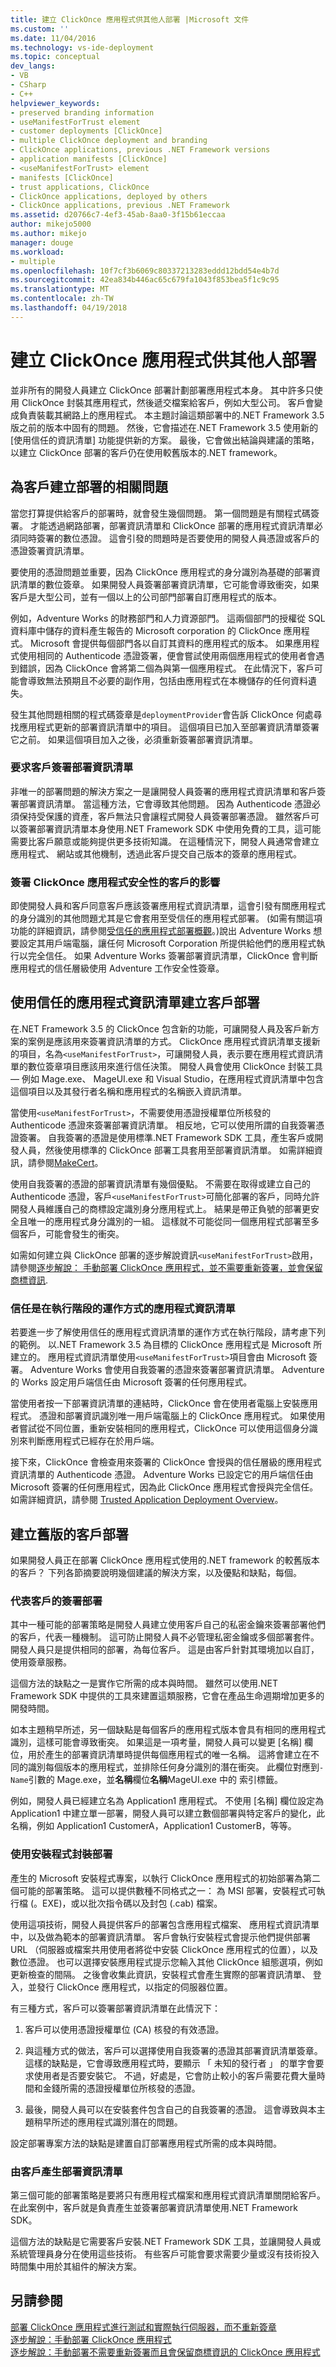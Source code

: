 ```yaml
---
title: 建立 ClickOnce 應用程式供其他人部署 |Microsoft 文件
ms.custom: ''
ms.date: 11/04/2016
ms.technology: vs-ide-deployment
ms.topic: conceptual
dev_langs:
- VB
- CSharp
- C++
helpviewer_keywords:
- preserved branding information
- useManifestForTrust element
- customer deployments [ClickOnce]
- multiple ClickOnce deployment and branding
- ClickOnce applications, previous .NET Framework versions
- application manifests [ClickOnce]
- <useManifestForTrust> element
- manifests [ClickOnce]
- trust applications, ClickOnce
- ClickOnce applications, deployed by others
- ClickOnce applications, previous .NET Framework
ms.assetid: d20766c7-4ef3-45ab-8aa0-3f15b61eccaa
author: mikejo5000
ms.author: mikejo
manager: douge
ms.workload:
- multiple
ms.openlocfilehash: 10f7cf3b6069c80337213283eddd12bdd54e4b7d
ms.sourcegitcommit: 42ea834b446ac65c679fa1043f853bea5f1c9c95
ms.translationtype: MT
ms.contentlocale: zh-TW
ms.lasthandoff: 04/19/2018
---
```

# <a name="creating-clickonce-applications-for-others-to-deploy"></a>建立 ClickOnce 應用程式供其他人部署
並非所有的開發人員建立 ClickOnce 部署計劃部署應用程式本身。 其中許多只使用 ClickOnce 封裝其應用程式，然後遞交檔案給客戶，例如大型公司。 客戶會變成負責裝載其網路上的應用程式。 本主題討論這類部署中的.NET Framework 3.5 版之前的版本中固有的問題。 然後，它會描述在.NET Framework 3.5 使用新的 [使用信任的資訊清單] 功能提供新的方案。 最後，它會做出結論與建議的策略，以建立 ClickOnce 部署的客戶仍在使用較舊版本的.NET framework。  
  
## <a name="issues-involved-in-creating-deployments-for-customers"></a>為客戶建立部署的相關問題  
 當您打算提供給客戶的部署時，就會發生幾個問題。 第一個問題是有關程式碼簽署。 才能透過網路部署，部署資訊清單和 ClickOnce 部署的應用程式資訊清單必須同時簽署的數位憑證。 這會引發的問題時是否要使用的開發人員憑證或客戶的憑證簽署資訊清單。  
  
 要使用的憑證問題並重要，因為 ClickOnce 應用程式的身分識別為基礎的部署資訊清單的數位簽章。 如果開發人員簽署部署資訊清單，它可能會導致衝突，如果客戶是大型公司，並有一個以上的公司部門部署自訂應用程式的版本。  
  
 例如，Adventure Works 的財務部門和人力資源部門。 這兩個部門的授權從 SQL 資料庫中儲存的資料產生報告的 Microsoft corporation 的 ClickOnce 應用程式。 Microsoft 會提供每個部門各以自訂其資料的應用程式的版本。 如果應用程式使用相同的 Authenticode 憑證簽署，便會嘗試使用兩個應用程式的使用者會遇到錯誤，因為 ClickOnce 會將第二個為與第一個應用程式。 在此情況下，客戶可能會導致無法預期且不必要的副作用，包括由應用程式在本機儲存的任何資料遺失。  
  
 發生其他問題相關的程式碼簽章是`deploymentProvider`會告訴 ClickOnce 何處尋找應用程式更新的部署資訊清單中的項目。 這個項目已加入至部署資訊清單簽署它之前。 如果這個項目加入之後，必須重新簽署部署資訊清單。  
  
### <a name="requiring-the-customer-to-sign-the-deployment-manifest"></a>要求客戶簽署部署資訊清單  
 非唯一的部署問題的解決方案之一是讓開發人員簽署的應用程式資訊清單和客戶簽署部署資訊清單。 當這種方法，它會導致其他問題。 因為 Authenticode 憑證必須保持受保護的資產，客戶無法只會讓程式開發人員簽署部署憑證。 雖然客戶可以簽署部署資訊清單本身使用.NET Framework SDK 中使用免費的工具，這可能需要比客戶願意或能夠提供更多技術知識。 在這種情況下，開發人員通常會建立應用程式、 網站或其他機制，透過此客戶提交自己版本的簽章的應用程式。  
  
### <a name="the-impact-of-customer-signing-on-clickonce-application-security"></a>簽署 ClickOnce 應用程式安全性的客戶的影響  
 即使開發人員和客戶同意客戶應該簽署應用程式資訊清單，這會引發有關應用程式的身分識別的其他問題尤其是它會套用至受信任的應用程式部署。 (如需有關這項功能的詳細資訊，請參閱[受信任的應用程式部署概觀](../deployment/trusted-application-deployment-overview.md)。)說出 Adventure Works 想要設定其用戶端電腦，讓任何 Microsoft Corporation 所提供給他們的應用程式執行以完全信任。 如果 Adventure Works 簽署部署資訊清單，ClickOnce 會判斷應用程式的信任層級使用 Adventure 工作安全性簽章。  
  
## <a name="creating-customer-deployments-by-using-application-manifest-for-trust"></a>使用信任的應用程式資訊清單建立客戶部署  
 在.NET Framework 3.5 的 ClickOnce 包含新的功能，可讓開發人員及客戶新方案的案例是應該用來簽署資訊清單的方式。 ClickOnce 應用程式資訊清單支援新的項目，名為`<useManifestForTrust>`，可讓開發人員，表示要在應用程式資訊清單的數位簽章項目應該用來進行信任決策。 開發人員會使用 ClickOnce 封裝工具 — 例如 Mage.exe、 MageUI.exe 和 Visual Studio，在應用程式資訊清單中包含這個項目以及其發行者名稱和應用程式的名稱嵌入資訊清單。  
  
 當使用`<useManifestForTrust>`，不需要使用憑證授權單位所核發的 Authenticode 憑證來簽署部署資訊清單。 相反地，它可以使用所謂的自我簽署憑證簽署。 自我簽署的憑證是使用標準.NET Framework SDK 工具，產生客戶或開發人員，然後使用標準的 ClickOnce 部署工具套用至部署資訊清單。 如需詳細資訊，請參閱[MakeCert](https://msdn.microsoft.com/library/windows/desktop/aa386968.aspx)。  
  
 使用自我簽署的憑證的部署資訊清單有幾個優點。 不需要在取得或建立自己的 Authenticode 憑證，客戶`<useManifestForTrust>`可簡化部署的客戶，同時允許開發人員維護自己的商標設定識別身分應用程式上。 結果是帶正負號的部署更安全且唯一的應用程式身分識別的一組。 這樣就不可能從同一個應用程式部署至多個客戶，可能會發生的衝突。  
  
 如需如何建立與 ClickOnce 部署的逐步解說資訊`<useManifestForTrust>`啟用，請參閱[逐步解說： 手動部署 ClickOnce 應用程式，並不需要重新簽署，並會保留商標資訊](../deployment/walkthrough-manually-deploying-a-clickonce-application-that-does-not-require-re-signing-and-that-preserves-branding-information.md).  
  
### <a name="how-application-manifest-for-trust-works-at-runtime"></a>信任是在執行階段的運作方式的應用程式資訊清單  
 若要進一步了解使用信任的應用程式資訊清單的運作方式在執行階段，請考慮下列的範例。 以.NET Framework 3.5 為目標的 ClickOnce 應用程式是 Microsoft 所建立的。 應用程式資訊清單使用`<useManifestForTrust>`項目會由 Microsoft 簽署。 Adventure Works 會使用自我簽署的憑證來簽署部署資訊清單。 Adventure 的 Works 設定用戶端信任由 Microsoft 簽署的任何應用程式。  
  
 當使用者按一下部署資訊清單的連結時，ClickOnce 會在使用者電腦上安裝應用程式。 憑證和部署資訊識別唯一用戶端電腦上的 ClickOnce 應用程式。 如果使用者嘗試從不同位置，重新安裝相同的應用程式，ClickOnce 可以使用這個身分識別來判斷應用程式已經存在於用戶端。  
  
 接下來，ClickOnce 會檢查用來簽署的 ClickOnce 會授與的信任層級的應用程式資訊清單的 Authenticode 憑證。 Adventure Works 已設定它的用戶端信任由 Microsoft 簽署的任何應用程式，因為此 ClickOnce 應用程式會授與完全信任。 如需詳細資訊，請參閱 [Trusted Application Deployment Overview](../deployment/trusted-application-deployment-overview.md)。  
  
## <a name="creating-customer-deployments-for-earlier-versions"></a>建立舊版的客戶部署  
 如果開發人員正在部署 ClickOnce 應用程式使用的.NET framework 的較舊版本的客戶？ 下列各節摘要說明幾個建議的解決方案，以及優點和缺點，每個。  
  
### <a name="sign-deployments-on-behalf-of-customer"></a>代表客戶的簽署部署  
 其中一種可能的部署策略是開發人員建立使用客戶自己的私密金鑰來簽署部署他們的客戶，代表一種機制。 這可防止開發人員不必管理私密金鑰或多個部署套件。 開發人員只是提供相同的部署，為每位客戶。 這是由客戶針對其環境加以自訂，使用簽章服務。  
  
 這個方法的缺點之一是實作它所需的成本與時間。 雖然可以使用.NET Framework SDK 中提供的工具來建置這類服務，它會在產品生命週期增加更多的開發時間。  
  
 如本主題稍早所述，另一個缺點是每個客戶的應用程式版本會具有相同的應用程式識別，這樣可能會導致衝突。 如果這是一項考量，開發人員可以變更 [名稱] 欄位，用於產生的部署資訊清單時提供每個應用程式的唯一名稱。 這將會建立在不同的識別每個版本的應用程式，並排除任何身分識別的潛在衝突。 此欄位對應到`-Name`引數的 Mage.exe，並**名稱**欄位**名稱**MageUI.exe 中的 索引標籤。  
  
 例如，開發人員已經建立名為 Application1 應用程式。 不使用 [名稱] 欄位設定為 Application1 中建立單一部署，開發人員可以建立數個部署與特定客戶的變化，此名稱，例如 Application1 CustomerA，Application1 CustomerB，等等。  
  
### <a name="deploy-using-a-setup-package"></a>使用安裝程式封裝部署  
 產生的 Microsoft 安裝程式專案，以執行 ClickOnce 應用程式的初始部署為第二個可能的部署策略。 這可以提供數種不同格式之一： 為 MSI 部署，安裝程式可執行檔 (。EXE)，或以批次指令碼以及封包 (.cab) 檔案。  
  
 使用這項技術，開發人員提供客戶的部署包含應用程式檔案、 應用程式資訊清單中，以及做為範本的部署資訊清單。 客戶會執行安裝程式會提示他們提供部署 URL （伺服器或檔案共用使用者將從中安裝 ClickOnce 應用程式的位置），以及數位憑證。 也可以選擇安裝應用程式提示您輸入其他 ClickOnce 組態選項，例如更新檢查的間隔。 之後會收集此資訊，安裝程式會產生實際的部署資訊清單、 登入，並發行 ClickOnce 應用程式，以指定的伺服器位置。  
  
 有三種方式，客戶可以簽署部署資訊清單在此情況下：  
  
1.  客戶可以使用憑證授權單位 (CA) 核發的有效憑證。  
  
2.  與這種方式的做法，客戶可以選擇使用自我簽署的憑證其部署資訊清單簽章。 這樣的缺點是，它會導致應用程式時，要顯示 「 未知的發行者 」 的單字會要求使用者是否要安裝它。 不過，好處是，它會防止較小的客戶需要花費大量時間和金錢所需的憑證授權單位所核發的憑證。  
  
3.  最後，開發人員可以在安裝套件包含自己的自我簽署的憑證。 這會導致與本主題稍早所述的應用程式識別潛在的問題。  
  
 設定部署專案方法的缺點是建置自訂部署應用程式所需的成本與時間。  
  
### <a name="have-customer-generate-deployment-manifest"></a>由客戶產生部署資訊清單  
 第三個可能的部署策略是要將只有應用程式檔案和應用程式資訊清單關閉給客戶。 在此案例中，客戶就是負責產生並簽署部署資訊清單使用.NET Framework SDK。  
  
 這個方法的缺點是它需要客戶安裝.NET Framework SDK 工具，並讓開發人員或系統管理員身分在使用這些技術。 有些客戶可能會要求需要少量或沒有技術投入時間集中用於其組件的解決方案。  
  
## <a name="see-also"></a>另請參閱  
 [部署 ClickOnce 應用程式進行測試和實際執行伺服器，而不重新簽章](../deployment/deploying-clickonce-applications-for-testing-and-production-servers-without-resigning.md)   
 [逐步解說：手動部署 ClickOnce 應用程式](../deployment/walkthrough-manually-deploying-a-clickonce-application.md)   
 [逐步解說：手動部署不需要重新簽署而且會保留商標資訊的 ClickOnce 應用程式](../deployment/walkthrough-manually-deploying-a-clickonce-application-that-does-not-require-re-signing-and-that-preserves-branding-information.md)